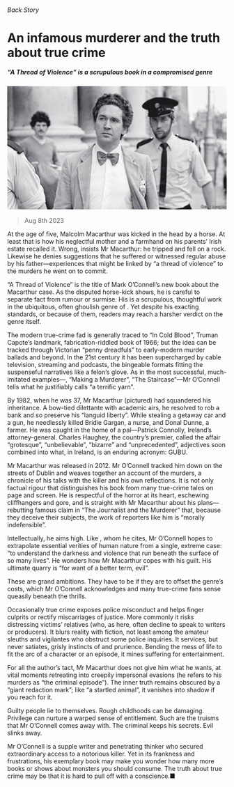 ###### Back Story

# An infamous murderer and the truth about true crime 

##### “A Thread of Violence” is a scrupulous book in a compromised genre 

![image](images/20230812_CUP003.jpg) 

> Aug 8th 2023 

At the age of five, Malcolm Macarthur was kicked in the head by a horse. At least that is how his neglectful mother and a farmhand on his parents’ Irish estate recalled it. Wrong, insists Mr Macarthur: he tripped and fell on a rock. Likewise he denies suggestions that he suffered or witnessed regular abuse by his father—experiences that might be linked by “a thread of violence” to the murders he went on to commit.

“A Thread of Violence” is the title of Mark O’Connell’s new book about the Macarthur case. As the disputed horse-kick shows, he is careful to separate fact from rumour or surmise. His is a scrupulous, thoughtful work in the ubiquitous, often ghoulish genre of . Yet despite his exacting standards, or because of them, readers may reach a harsher verdict on the genre itself.

The modern true-crime fad is generally traced to “In Cold Blood”, Truman Capote’s landmark, fabrication-riddled book of 1966; but the idea can be tracked through Victorian “penny dreadfuls” to early-modern murder ballads and beyond. In the 21st century it has been supercharged by cable television, streaming and podcasts, the bingeable formats fitting the suspenseful narratives like a felon’s glove. As in the most successful, much-imitated examples—, “Making a Murderer”, “The Staircase”—Mr O’Connell tells what he justifiably calls “a terrific yarn”.

By 1982, when he was 37, Mr Macarthur (pictured) had squandered his inheritance. A bow-tied dilettante with academic airs, he resolved to rob a bank and so preserve his “languid liberty”. While stealing a getaway car and a gun, he needlessly killed Bridie Gargan, a nurse, and Donal Dunne, a farmer. He was caught in the home of a pal—Patrick Connolly, Ireland’s attorney-general. Charles Haughey, the country’s premier, called the affair “grotesque”, “unbelievable”, “bizarre” and “unprecedented”, adjectives soon combined into what, in Ireland, is an enduring acronym: GUBU.

Mr Macarthur was released in 2012. Mr O’Connell tracked him down on the streets of Dublin and weaves together an account of the murders, a chronicle of his talks with the killer and his own reflections. It is not only factual rigour that distinguishes his book from many true-crime tales on page and screen. He is respectful of the horror at its heart, eschewing cliffhangers and gore, and is straight with Mr Macarthur about his plans—rebutting  famous claim in “The Journalist and the Murderer” that, because they deceive their subjects, the work of reporters like him is “morally indefensible”. 

Intellectually, he aims high. Like , whom he cites, Mr O’Connell hopes to extrapolate essential verities of human nature from a single, extreme case: “to understand the darkness and violence that run beneath the surface of so many lives”. He wonders how Mr Macarthur copes with his guilt. His ultimate quarry is “for want of a better term, evil”.

These are grand ambitions. They have to be if they are to offset the genre’s costs, which Mr O’Connell acknowledges and many true-crime fans sense queasily beneath the thrills. 

Occasionally true crime exposes police misconduct and helps finger culprits or rectify miscarriages of justice. More commonly it risks distressing victims’ relatives (who, as here, often decline to speak to writers or producers). It blurs reality with fiction, not least among the amateur sleuths and vigilantes who obstruct some police inquiries. It services, but never satiates, grisly instincts of  and prurience. Bending the mess of life to fit the arc of a character or an episode, it mines suffering for entertainment.

For all the author’s tact, Mr Macarthur does not give him what he wants, at vital moments retreating into creepily impersonal evasions (he refers to his murders as “the criminal episode”). The inner truth remains obscured by a “giant redaction mark”; like “a startled animal”, it vanishes into shadow if you reach for it.

Guilty people lie to themselves. Rough childhoods can be damaging. Privilege can nurture a warped sense of entitlement. Such are the truisms that Mr O’Connell comes away with. The criminal keeps his secrets. Evil slinks away.

Mr O’Connell is a supple writer and penetrating thinker who secured extraordinary access to a notorious killer. Yet in its frankness and frustrations, his exemplary book may make you wonder how many more books or shows about monsters you should consume. The truth about true crime may be that it is hard to pull off with a conscience.■






